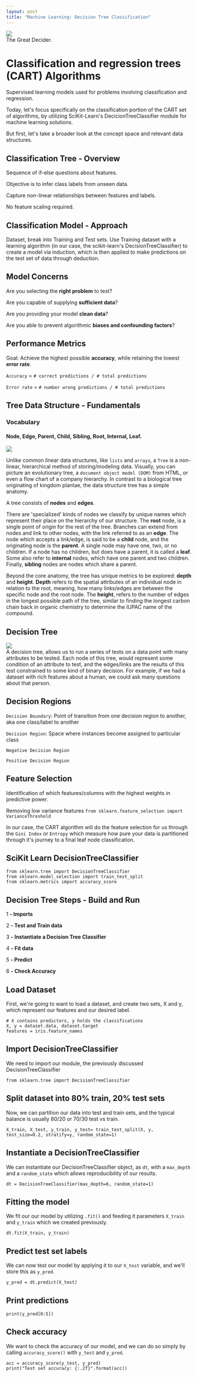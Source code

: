 ```yaml
---
layout: post
title: "Machine Learning: Decision Tree Classification"
---
```

<img src="/Images/DTC/DTC_Head.jpg" class="inline"/><br>
The Great Decider. 

# Classification and regression trees (CART) Algorithms
Supervised learning models used for problems involving classification and regression.

Today, let's focus specifically on the classification portion of the CART set of algorithms, by utilizing SciKit-Learn's DecicionTreeClassifier module for machine learning solutions. 

But first, let's take a broader look at the concept space and relevant data structures.

## Classification Tree - Overview
Sequence of if-else questions about features.

Objective is to infer class labels from unseen data.

Capture non-linear relationships between features and labels.

No feature scaling required.

## Classification Model - Approach
Dataset, break into Training and Test sets. Use Training dataset with a learning algorithm (in our case, the scikit-learn's DecisionTreeClassifier) to create a model via induction, which is then applied to make predictions on the test set of data through deduction. 

## Model Concerns

Are you selecting the **right problem** to test?

Are you capable of supplying **sufficient data**?

Are you providing your model **clean data**?

Are you able to prevent algorithmic **biases and confounding factors**?

## Performance Metrics

Goal: Achieve the highest possible **accuracy**, while retaining the lowest **error rate**.

`Accuracy`  = `# correct predictions / # total predictions`

`Error rate` = `# number wrong predictions / # total predictions`

## Tree Data Structure - Fundamentals
### Vocabulary
#### **Node**, **Edge**, **Parent**, **Child**, **Sibling**, **Root**, **Internal**, **Leaf**.

<img src="/Images/DTC/tree_anatomy.jpeg" class="inline"/><br>

Unlike common linear data structures, like `lists` and `arrays`, a `Tree` is a non-linear, hierarchical method of storing/modeling data. Visually, you can picture an evolutionary tree, a `document object model (DOM)` from HTML, or even a flow chart of a company hierarchy. In contrast to a biological tree originating of kingdom plantae, the data structure tree has a simple anatomy. 

A tree consists of **nodes** and **edges**. 

There are 'specialized' kinds of nodes we classify by unique names which represent their place on the hierarchy of our structure. The **root** node, is a single point of origin for the rest of the tree. Branches can extend from nodes and link to other nodes, with the link referred to as an **edge**. The node which accepts a link/edge, is said to be a **child** node, and the originating node is the **parent**. A single node may have one, two, or no children. If a node has no children, but does have a parent, it is called a **leaf**. Some also refer to **internal** nodes, which have one parent and two children. Finally, **sibling** nodes are nodes which share a parent. 

Beyond the core anatomy, the tree has unique metrics to be explored: **depth** and **height**. **Depth** refers to the spatial attributes of an individual node in relation to the root, meaning, how many links/edges are between the specific node and the root node. The **height**, refers to the number of edges in the longest possible path of the tree, similar to finding the longest carbon chain back in organic chemistry to determine the IUPAC name of the compound.

## Decision Tree
<img src="/Images/DTC/Decision_tree_anatomy.jpg" class="inline"/><br>
A decision tree, allows us to run a series of tests on a data point with many attributes to be tested. Each node of this tree, would represent some condition of an attribute to test, and the edges/links are the results of this test constrained to some kind of binary decision. For example, if we had a dataset with rich features about a human, we could ask many questions about that person.  

## Decision Regions
`Decision Boundary`: Point of transition from one decision region to another, aka one class/label to another

`Decision Region`: Space where instances become assigned to particular class

`Negative Decision Region`

`Positive Decision Region`

## Feature Selection

Identification of which features/columns with the highest weights in predictive power. 

Removing low variance features
`from sklearn.feature_selection import VarianceThreshold`

In our case, the CART algorithm will do the feature selection for us through the `Gini Index` or `Entropy` which measure how pure your data is partitioned through it's journey to a final leaf node classification.  

## SciKit Learn DecisionTreeClassifier
```Python3
from sklearn.tree import DecisionTreeClassifier
from sklearn.model_selection import train_test_split
from sklearn.metrics import accuracy_score
```

## Decision Tree Steps - Build and Run

1 **- Imports**

2 **- Test and Train data**

3 **- Instantiate a Decision Tree Classifier**

4 **- Fit data**

5 **- Predict**

6 **- Check Accuracy**

## Load Dataset

First, we're going to want to load a dataset, and create two sets, X and y, which represent our features and our desired label.

```Python3
# X contains predictors, y holds the classifications
X, y = dataset.data, dataset.target
features = iris.feature_names
```
## Import DecisionTreeClassifier 
We need to import our module, the previously discussed DecisionTreeClassifier 

```Python3
from sklearn.tree import DecisionTreeClassifier
```

## Split dataset into 80% train, 20% test sets
Now, we can partition our data into test and train sets, and the typical balance is usually 80/20 or 70/30 test vs train.

```Python3
X_train, X_test, y_train, y_test= train_test_split(X, y, test_size=0.2, stratify=y, random_state=1)
```

## Instantiate a DecisionTreeClassifier
We can instantiate our DecisionTreeClassifier object, as `dt`, with a `max_depth` and a `random_state` which allows reproducibility of our results.
```Python3
dt = DecisionTreeClassifier(max_depth=6, random_state=1)
```

## Fitting the model
We fit our our model by utilizing `.fit()` and feeding it parameters `X_train` and `y_train` which we created previously.

```Python3
dt.fit(X_train, y_train)
```

## Predict test set labels
We can now test our model by applying it to our `X_test` variable, and we'll store this as `y_pred`. 

```Python3
y_pred = dt.predict(X_test)
```

## Print predictions
```Python3
print(y_pred[0:5])
```

## Check accuracy
We want to check the accuracy of our model, and we can do so simply by calling `accuracy_score()` with `y_test` and `y_pred`.

```Python3
acc = accuracy_score(y_test, y_pred)
print("Test set accuracy: {:.2f}".format(acc))
```
